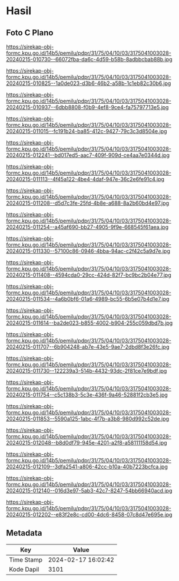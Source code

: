 # Hasil

## Foto C Plano

https://sirekap-obj-formc.kpu.go.id/14b5/pemilu/pdpr/31/75/04/10/03/3175041003028-20240215-010730--66072fba-da6c-4d59-b58b-8adbbcbab88b.jpg

https://sirekap-obj-formc.kpu.go.id/14b5/pemilu/pdpr/31/75/04/10/03/3175041003028-20240215-010825--1a0de023-d3b6-46b2-a58b-1c1eb82c30b6.jpg

https://sirekap-obj-formc.kpu.go.id/14b5/pemilu/pdpr/31/75/04/10/03/3175041003028-20240215-010937--6dbb8808-f0b9-4ef8-9ce4-fa75797713e5.jpg

https://sirekap-obj-formc.kpu.go.id/14b5/pemilu/pdpr/31/75/04/10/03/3175041003028-20240215-011015--fc191b24-ba85-412c-9427-79c3c3d8504e.jpg

https://sirekap-obj-formc.kpu.go.id/14b5/pemilu/pdpr/31/75/04/10/03/3175041003028-20240215-012241--bd017ed5-aac7-409f-909d-ce4aa7e0344d.jpg

https://sirekap-obj-formc.kpu.go.id/14b5/pemilu/pdpr/31/75/04/10/03/3175041003028-20240215-011113--4f45a122-4be4-4daf-947e-36c2e6fe91c4.jpg

https://sirekap-obj-formc.kpu.go.id/14b5/pemilu/pdpr/31/75/04/10/03/3175041003028-20240215-011208--d5d7c3fe-25fd-4b8e-a688-8a2b60bd4e97.jpg

https://sirekap-obj-formc.kpu.go.id/14b5/pemilu/pdpr/31/75/04/10/03/3175041003028-20240215-011254--a45af690-bb27-4905-9f9e-668545f61aea.jpg

https://sirekap-obj-formc.kpu.go.id/14b5/pemilu/pdpr/31/75/04/10/03/3175041003028-20240215-011330--57100c86-0946-4bba-94ac-c2f42c5a9d7e.jpg

https://sirekap-obj-formc.kpu.go.id/14b5/pemilu/pdpr/31/75/04/10/03/3175041003028-20240215-011408--4594cda0-29cc-424d-82f7-bc9bc2b04e77.jpg

https://sirekap-obj-formc.kpu.go.id/14b5/pemilu/pdpr/31/75/04/10/03/3175041003028-20240215-011534--4a6b0bf6-01a6-4989-bc55-6b5e07b4d1e7.jpg

https://sirekap-obj-formc.kpu.go.id/14b5/pemilu/pdpr/31/75/04/10/03/3175041003028-20240215-011614--ba2de023-b855-4002-b904-255c059dbd7b.jpg

https://sirekap-obj-formc.kpu.go.id/14b5/pemilu/pdpr/31/75/04/10/03/3175041003028-20240215-011707--6b904248-ab7e-43e5-9ae7-2dbd8f3e26fc.jpg

https://sirekap-obj-formc.kpu.go.id/14b5/pemilu/pdpr/31/75/04/10/03/3175041003028-20240215-011730--122239a3-514b-4432-93dc-2f81ce7e9bdf.jpg

https://sirekap-obj-formc.kpu.go.id/14b5/pemilu/pdpr/31/75/04/10/03/3175041003028-20240215-011754--c5c138b3-5c3e-436f-9a46-52881f2cb3e5.jpg

https://sirekap-obj-formc.kpu.go.id/14b5/pemilu/pdpr/31/75/04/10/03/3175041003028-20240215-011853--5590a125-1abc-4f7b-a3b8-980d992c52de.jpg

https://sirekap-obj-formc.kpu.go.id/14b5/pemilu/pdpr/31/75/04/10/03/3175041003028-20240215-012048--b8d0df79-945e-4201-a2f8-a58111158d54.jpg

https://sirekap-obj-formc.kpu.go.id/14b5/pemilu/pdpr/31/75/04/10/03/3175041003028-20240215-012109--3dfa2541-a806-42cc-b10a-40b7223bcfca.jpg

https://sirekap-obj-formc.kpu.go.id/14b5/pemilu/pdpr/31/75/04/10/03/3175041003028-20240215-012140--016d3e97-5ab3-42c7-8247-54bb66940acd.jpg

https://sirekap-obj-formc.kpu.go.id/14b5/pemilu/pdpr/31/75/04/10/03/3175041003028-20240215-012202--e83f2e8c-cd00-4dc6-8458-07c8d47e695e.jpg


## Metadata

| Key        | Value               |
| ---------- | ------------------- |
| Time Stamp | 2024-02-17 16:02:42 |
| Kode Dapil | 3101                |



